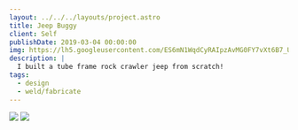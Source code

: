 ```yaml
---
layout: ../../../layouts/project.astro
title: Jeep Buggy
client: Self
publishDate: 2019-03-04 00:00:00
img: https://lh5.googleusercontent.com/ES6mN1WqdCyRAIpzAvMG0FY7vXt6B7_UDZx4yGM1Dli2gRqNJzttG4QhqN4QFVex4r8=w2400
description: |
  I built a tube frame rock crawler jeep from scratch!
tags:
  - design
  - weld/fabricate
---
```


<img src="https://lh5.googleusercontent.com/ES6mN1WqdCyRAIpzAvMG0FY7vXt6B7_UDZx4yGM1Dli2gRqNJzttG4QhqN4QFVex4r8=w2400">
<img src="https://drive.google.com/uc?export=download&id=1iVryh3mryQY7U-3fLGT-_R7whHx8Y9g0">

